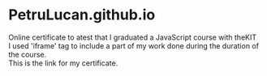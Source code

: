 # PetruLucan.github.io
Online certificate to atest that I graduated a JavaScript course with theKIT<br>
I used 'iframe' tag to include a part of my work done during the duration of the course.<br>
This is the link for my certificate.<br>

